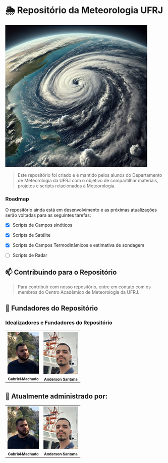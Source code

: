 # 🌦️ Repositório da Meteorologia UFRJ

<img height=450px src="imagens/furacao.png" alt="furacao">

> Este repositório foi criado e é mantido pelos alunos do Departamento de Meteorologia da UFRJ com o objetivo de compartilhar materiais, projetos e scripts relacionados à Meteorologia.


### Roadmap

O repositório ainda está em desenvolvimento e as próximas atualizações serão voltadas para as seguintes tarefas:


- [X] Scripts de Campos sinóticos
- [X] Scripts de Satélite
- [X] Scripts de Campos Termodinâmicos e estimativa de sondagem
- [ ] Scripts de Radar


## 📫 Contribuindo para o Repositório

> Para contribuir com nosso repositório, entre em contato com os membros do Centro Acadêmico de Meteorologia da UFRJ.

## 🤝 Fundadores do Repositório

### Idealizadores e Fundadores do Repositório

<table>
  <tr>
    <td align="center">
      <a href="#" title="https://github.com/GHMachado">
        <img src="imagens/gabriel.jpg" width="100px;" alt="Gabriel Machado foto"/><br>
        <sub>
          <b> Gabriel Machado </b>
        </sub>
      </a>
    </td>
    <td align="center">
      <a href="#" title="https://github.com/Andess2018">
        <img src="imagens/anderson.jpg" width="110px;" alt="Anderson Santana foto"/><br>
        <sub>
          <b> Anderson Santana </b>
    </td>
  </tr>
</table>

## 🤝 Atualmente administrado por:

<table>
  <tr>
    <td align="center">
      <a href="#" title="https://github.com/GHMachado">
        <img src="imagens/gabriel.jpg" width="100px;" alt="Gabriel Machado foto"/><br>
        <sub>
          <b> Gabriel Machado </b>
        </sub>
      </a>
    </td>
    <td align="center">
      <a href="#" title="https://github.com/Andess2018">
        <img src="imagens/anderson.jpg" width="110px;" alt="Anderson Santana foto"/><br>
        <sub>
          <b> Anderson Santana </b>
    </td>
  </tr>
</table>

